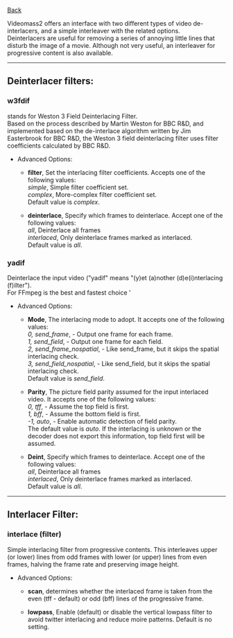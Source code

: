 [Back](../videomass2_use.md)

Videomass2 offers an interface with two different types of video de-interlacers, and a simple interleaver with the related options.   
Deinterlacers are useful for removing a series of annoying little lines that disturb the image of a movie.
Although not very useful, an interleaver for progressive content is also available.

------------------
## Deinterlacer filters:

### w3fdif 
stands for Weston 3 Field Deinterlacing Filter.   
Based on the process described by Martin Weston for BBC R&D, and implemented based on the de-interlace algorithm written 
by Jim Easterbrook for BBC R&D, the Weston 3 field deinterlacing filter uses filter coefficients calculated by BBC R&D.

- Advanced Options:
  - **filter**, Set the interlacing filter coefficients. Accepts one of the following values:   
                        *simple*, Simple filter coefficient set.   
                        *complex*, More-complex filter coefficient set.   
                         Default value is *complex*.   
                                                 
  - **deinterlace**, Specify which frames to deinterlace. Accept one of the following values:   
                        *all*, Deinterlace all frames   
                        *interlaced*, Only deinterlace frames marked as interlaced.   
                         Default value is *all*.   


### yadif 
Deinterlace the input video ("yadif" means "(y)et (a)nother (d)e(i)nterlacing (f)ilter").   
For FFmpeg is the best and fastest choice '

- Advanced Options:
  - **Mode**, The interlacing mode to adopt. It accepts one of the following values:   
           *0, send_frame*, - Output one frame for each frame.   
           *1, send_field*, - Output one frame for each field.   
           *2, send_frame_nospatial*, - Like send_frame, but it skips the spatial interlacing check.   
           *3, send_field_nospatial*, - Like send_field, but it skips the spatial interlacing check.   
            Default value is *send_field*.   

  - **Parity**, The picture field parity assumed for the input interlaced video. It accepts one of the following values:   
            *0, tff*, - Assume the top field is first.   
            *1, bff*, - Assume the bottom field is first.   
            *-1, auto*, - Enable automatic detection of field parity.      
             The default value is *auto*. If the interlacing is unknown or the decoder does not export this information, 
             top field first will be assumed.

  - **Deint**, Specify which frames to deinterlace. Accept one of the following values:   
                        *all*, Deinterlace all frames   
                        *interlaced*, Only deinterlace frames marked as interlaced.   
                         Default value is *all*.

-----------------------
## Interlacer Filter:

### interlace (filter)
Simple interlacing filter from progressive contents. This interleaves upper (or lower) lines from odd 
frames with lower (or upper) lines from even frames, halving the frame rate and preserving image height.

- Advanced Options:

  - **scan**, determines whether the interlaced frame is taken from the even (tff - default) or odd (bff) lines of the 
  progressive frame.
  
  - **lowpass**, Enable (default) or disable the vertical lowpass filter to avoid twitter interlacing and reduce moire 
  patterns. Default is no setting.
